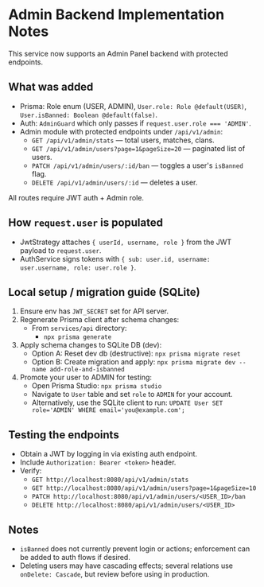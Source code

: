 # Admin Backend Implementation Notes

This service now supports an Admin Panel backend with protected endpoints.

## What was added
- Prisma: Role enum (USER, ADMIN), `User.role: Role @default(USER)`, `User.isBanned: Boolean @default(false)`.
- Auth: `AdminGuard` which only passes if `request.user.role === 'ADMIN'`.
- Admin module with protected endpoints under `/api/v1/admin`:
  - `GET /api/v1/admin/stats` — total users, matches, clans.
  - `GET /api/v1/admin/users?page=1&pageSize=20` — paginated list of users.
  - `PATCH /api/v1/admin/users/:id/ban` — toggles a user's `isBanned` flag.
  - `DELETE /api/v1/admin/users/:id` — deletes a user.

All routes require JWT auth + Admin role.

## How `request.user` is populated
- JwtStrategy attaches `{ userId, username, role }` from the JWT payload to `request.user`.
- AuthService signs tokens with `{ sub: user.id, username: user.username, role: user.role }`.

## Local setup / migration guide (SQLite)
1. Ensure env has `JWT_SECRET` set for API server.
2. Regenerate Prisma client after schema changes:
   - From `services/api` directory:
     - `npx prisma generate`
3. Apply schema changes to SQLite DB (dev):
   - Option A: Reset dev db (destructive): `npx prisma migrate reset`
   - Option B: Create migration and apply: `npx prisma migrate dev --name add-role-and-isbanned`
4. Promote your user to ADMIN for testing:
   - Open Prisma Studio: `npx prisma studio`
   - Navigate to `User` table and set `role` to `ADMIN` for your account.
   - Alternatively, use the SQLite client to run: `UPDATE User SET role='ADMIN' WHERE email='you@example.com';`

## Testing the endpoints
- Obtain a JWT by logging in via existing auth endpoint.
- Include `Authorization: Bearer <token>` header.
- Verify:
  - `GET http://localhost:8080/api/v1/admin/stats`
  - `GET http://localhost:8080/api/v1/admin/users?page=1&pageSize=10`
  - `PATCH http://localhost:8080/api/v1/admin/users/<USER_ID>/ban`
  - `DELETE http://localhost:8080/api/v1/admin/users/<USER_ID>`

## Notes
- `isBanned` does not currently prevent login or actions; enforcement can be added to auth flows if desired.
- Deleting users may have cascading effects; several relations use `onDelete: Cascade`, but review before using in production.
